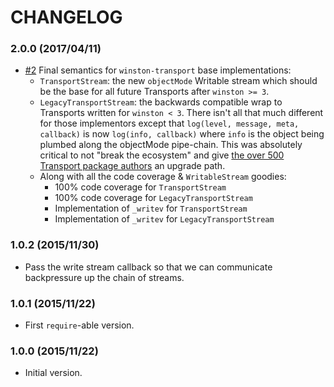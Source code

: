 # CHANGELOG

### 2.0.0 (2017/04/11)

- [#2] Final semantics for `winston-transport` base implementations:
  - `TransportStream`: the new `objectMode` Writable stream which should be the base for all future Transports after `winston >= 3`.
  - `LegacyTransportStream`: the backwards compatible wrap to Transports written for `winston < 3`. There isn't all that much different for those implementors except that `log(level, message, meta, callback)` is now `log(info, callback)` where `info` is the object being plumbed along the objectMode pipe-chain. This was absolutely critical to not "break the ecosystem" and give [the over 500 Transport package authors](https://www.npmjs.com/search?q=winston) an upgrade path.
  - Along with all the code coverage & `WritableStream` goodies:
    - 100% code coverage for `TransportStream`
    - 100% code coverage for `LegacyTransportStream`
    - Implementation of `_writev` for  `TransportStream`
    - Implementation of `_writev` for  `LegacyTransportStream`

### 1.0.2 (2015/11/30)

- Pass the write stream callback so that we can communicate backpressure up the chain of streams.

### 1.0.1 (2015/11/22)

- First `require`-able version.

### 1.0.0 (2015/11/22)

- Initial version.

[#2]: https://github.com/winstonjs/winston-transport/pull/2
